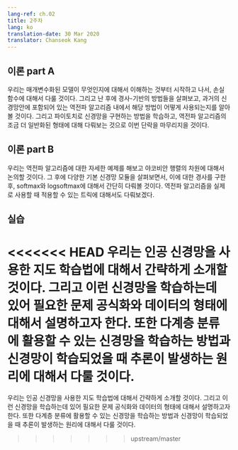 ```yaml
---
lang-ref: ch.02
title: 2주차
lang: ko
translation-date: 30 Mar 2020
translator: Chanseok Kang
---
```



## 이론 part A

<!-- We start by understanding what parametrised models are and then discuss what a loss function is. We then look at Gradient-based methods and how it's used in the backpropagation algorithm in a traditional neural network. We conclude this section by learning how to implement a neural network in PyTorch followed by a discussion on a more generalized form of backpropagation. -->

우리는 매개변수화된 모델이 무엇인지에 대해서 이해하는 것부터 시작하고 나서, 손실 함수에 대해서 다룰 것이다. 그리고 난 후에 경사-기반의 방법들을 살펴보고, 과거의 신경망안에 포함되어 있는 역전파 알고리즘 내에서 해당 방법이 어떻게 사용되는지를 알아볼  것이다. 그리고 파이토치로 신경망을 구현하는 방법을 학습하고, 역전파 알고리즘의 조금 더 일반화된 형태에 대해 다뤄보는 것으로 이번 단락을 마무리지을 것이다.

## 이론 part B

<!-- We begin with a concrete example of backpropagation and discuss the dimensions of Jacobian matrices. We then look at various basic neural net modules and compute their gradients, followed by a brief discussion on softmax and logsoftmax. The other topic of discussion in this part is Practical Tricks for backpropagation. -->

우리는 역전파 알고리즘에 대한 자세한 예제를 해보고 야코비안 행렬의 차원에 대해서 논의할 것이다. 그 후에 다양한 기본 신경망 모듈을 살펴보면서, 이에 대한 경사를 구한 후, softmax와 logsoftmax에 대해서 간단히 다뤄볼 것이다. 역전파 알고리즘을 실제로 사용할 때 적용할 수 있는 트릭에 대해서도 다뤄보겠다.

## 실습

<!-- We give a brief introduction to supervised learning using artificial neural networks. We expound on the problem formulation and conventions of data used to train these networks. We also discuss how to train a neural network for multi class classification, and how to perform inference once the network is trained. -->

<<<<<<< HEAD
우리는 인공 신경망을 사용한 지도 학습법에 대해서 간략하게 소개할 것이다. 그리고 이런 신경망을 학습하는데 있어 필요한 문제 공식화와 데이터의 형태에 대해서 설명하고자 한다. 또한 다계층 분류에 활용할 수 있는 신경망을 학습하는 방법과 신경망이 학습되었을 때 추론이 발생하는 원리에 대해서 다룰 것이다.
=======
우리는 인공 신경망을 사용한 지도 학습법에 대해서 간략하게 소개할 것이다. 그리고 이런 신경망을 학습하는데 있어 필요한 문제 공식화와 데이터의 형태에 대해서 설명하고자 한다. 또한 다계층 분류에 활용할 수 있는 신경망을 학습하는 방법과 신경망이 학습되었을 때 추론이 발생하는 원리에 대해서 다룰 것이다.
>>>>>>> upstream/master
